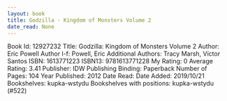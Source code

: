 ```yaml
---
layout: book
title: Godzilla - Kingdom of Monsters Volume 2
date_read: None
---
```


Book Id: 12927232
Title: Godzilla: Kingdom of Monsters Volume 2
Author: Eric Powell
Author l-f: Powell, Eric
Additional Authors: Tracy Marsh, Víctor Santos
ISBN: 1613771223
ISBN13: 9781613771228
My Rating: 0
Average Rating: 3.41
Publisher: IDW Publishing
Binding: Paperback
Number of Pages: 104
Year Published: 2012
Date Read: 
Date Added: 2019/10/21
Bookshelves: kupka-wstydu
Bookshelves with positions: kupka-wstydu (#522)

